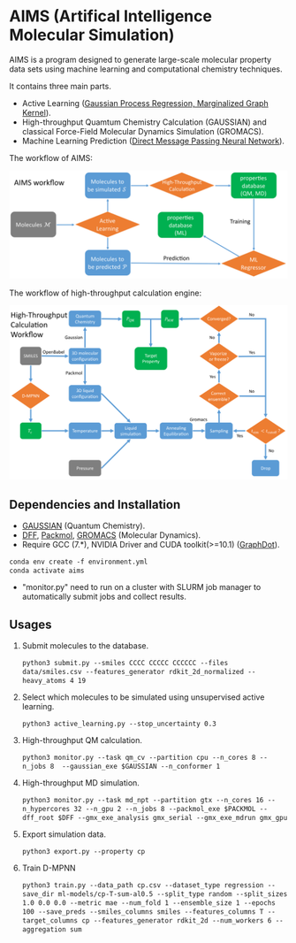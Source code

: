 # AIMS (Artifical Intelligence Molecular Simulation)
AIMS is a program designed to generate large-scale molecular property data sets using machine learning and computational chemistry techniques. 

It contains three main parts.
- Active Learning ([Gaussian Process Regression, Marginalized Graph Kernel](https://github.com/xiangyan93/Chem-Graph-Kernel-Machine)).
- High-throughput Quamtum Chemistry Calculation (GAUSSIAN) and classical Force-Field Molecular Dynamics Simulation (GROMACS).
- Machine Learning Prediction ([Direct Message Passing Neural Network](https://github.com/chemprop/chemprop)).

The workflow of AIMS:
<div align="center">
<p><img src="data/picture/AIMS.png" width="1000"/></p>
</div> 

The workflow of high-throughput calculation engine:
<div align="center">
<p><img src="data/picture/HTE.png" width="1000"/></p>
</div> 

## Dependencies and Installation
- [GAUSSIAN](https://gaussian.com/gaussian16/) (Quantum Chemistry).
- [DFF](http://www.acc-sh.com/), 
[Packmol](http://leandro.iqm.unicamp.br/m3g/packmol/home.shtml), 
[GROMACS](https://manual.gromacs.org/documentation/) (Molecular Dynamics).
- Require GCC (7.*), NVIDIA Driver and CUDA toolkit(>=10.1) ([GraphDot](https://gitlab.com/yhtang/GraphDot)).
 
```
conda env create -f environment.yml
conda activate aims
```
- "monitor.py" need to run on a cluster with SLURM job manager to automatically submit jobs and
collect results.

## Usages
1. Submit molecules to the database.
   ```
   python3 submit.py --smiles CCCC CCCCC CCCCCC --files data/smiles.csv --features_generator rdkit_2d_normalized --heavy_atoms 4 19
   ```
2. Select which molecules to be simulated using unsupervised active learning.
   ```
   python3 active_learning.py --stop_uncertainty 0.3
   ```
3. High-throughput QM calculation.
   ```
   python3 monitor.py --task qm_cv --partition cpu --n_cores 8 --n_jobs 8  --gaussian_exe $GAUSSIAN --n_conformer 1
   ```
4. High-throughput MD simulation.
   ```
   python3 monitor.py --task md_npt --partition gtx --n_cores 16 --n_hypercores 32 --n_gpu 2 --n_jobs 8 --packmol_exe $PACKMOL --dff_root $DFF --gmx_exe_analysis gmx_serial --gmx_exe_mdrun gmx_gpu
   ```
5. Export simulation data.
   ```
   python3 export.py --property cp
   ```
6. Train D-MPNN
   ```
   python3 train.py --data_path cp.csv --dataset_type regression --save_dir ml-models/cp-T-sum-al0.5 --split_type random --split_sizes 1.0 0.0 0.0 --metric mae --num_fold 1 --ensemble_size 1 --epochs 100 --save_preds --smiles_columns smiles --features_columns T --target_columns cp --features_generator rdkit_2d --num_workers 6 --aggregation sum
   ```
